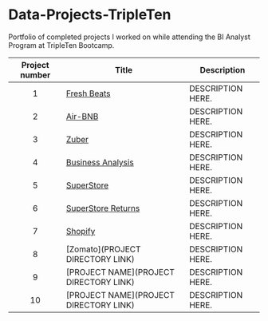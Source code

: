# Data-Projects-TripleTen
Portfolio of completed projects I worked on while attending the BI Analyst Program at TripleTen Bootcamp.

| Project number | Title | Description |
| :-----------: | ----------- |----------- |
| 1 | [Fresh Beats](https://github.com/Kin175/Data-Projects-TripleTen/tree/main/Fresh%20Beats) | DESCRIPTION HERE. |
| 2 | [Air-BNB](https://github.com/Kin175/Data-Projects-TripleTen/tree/main/Air-BNB) | DESCRIPTION HERE. |
| 3 | [Zuber](https://github.com/Kin175/Data-Projects-TripleTen/tree/main/Zuber) | DESCRIPTION HERE. |
| 4 | [Business Analysis](https://github.com/Kin175/Data-Projects-TripleTen/tree/main/Business%20Analytics) | DESCRIPTION HERE. |
| 5 | [SuperStore](https://github.com/Kin175/Data-Projects-TripleTen/tree/main/SuperStore) | DESCRIPTION HERE. |
| 6 | [SuperStore Returns](https://github.com/Kin175/Data-Projects-TripleTen/tree/main/SuperStore%20Returns) | DESCRIPTION HERE. |
| 7 | [Shopify](https://github.com/Kin175/Data-Projects-TripleTen/tree/main/Shopify) | DESCRIPTION HERE. |
| 8 | [Zomato](PROJECT DIRECTORY LINK) | DESCRIPTION HERE. |
| 9 | [PROJECT NAME](PROJECT DIRECTORY LINK) | DESCRIPTION HERE. |
| 10| [PROJECT NAME](PROJECT DIRECTORY LINK) | DESCRIPTION HERE. |
